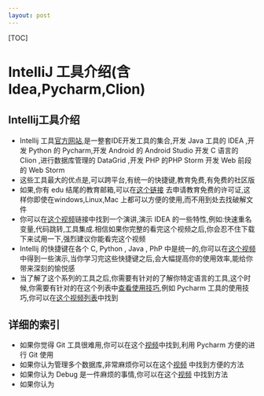 ```yaml
---
layout: post
---
```


[TOC]

# IntelliJ 工具介绍(含Idea,Pycharm,Clion)

## Intellij工具介绍

* Intellij 工具[官方网站](https://www.jetbrains.com/),是一整套IDE开发工具的集合,开发 Java 工具的 IDEA ,开发 Python 的 Pycharm,开发 Android 的 Android Studio 开发 C 语言的 Clion ,进行数据库管理的 DataGrid ,开发 PHP 的PHP Storm 开发 Web 前段的 Web Storm
* 这些工具最大的优点是,可以跨平台,有统一的快捷键,教育免费,有免费的社区版
* 如果,你有 edu 结尾的教育邮箱,可以在[这个链接]() 去申请教育免费的许可证,这样你即使在windows,Linux,Mac 上都可以方便的使用,而不用到处去找破解文件
* 你可以在[这个视频](https://www.youtube.com/watch?v=eq3KiAH4IBI&t=764s)链接中找到一个演讲,演示 IDEA 的一些特性,例如:快速重名变量,代码跳转,工具集成.相信如果你完整的看完这个视频之后,你会忍不住下载下来试用一下,强烈建议你能看完这个视频
* Intellij 的快捷键在各个 C, Python , Java , PhP 中是统一的,你可以在[这个视频](https://www.youtube.com/watch?v=p0frVzOQC-U)中得到一些演示,当你学习完这些快捷键之后,会大幅提高你的使用效率,能给你带来深刻的愉悦感
* 当了解了这个系列的工具之后,你需要有针对的了解你特定语言的工具,这个时候,你需要有针对的在这个列表中[查看使用技巧](https://www.youtube.com/user/JetBrainsTV/playlists),例如 Pycharm 工具的使用技巧,你可以在[这个视频列表](https://www.youtube.com/watch?v=BPC-bGdBSM8&list=PLQ176FUIyIUZ1mwB-uImQE-gmkwzjNLjP)中找到



## 详细的索引

* 如果你觉得 Git 工具很难用,你可以在这个[视频]()中找到,利用 Pycharm 方便的进行 Git 使用
* 如果你认为管理多个数据库,非常麻烦你可以在这个[视频]() 中找到方便的方法
* 如果你认为 Debug 是一件麻烦的事情,你可以在这个[视频]() 中找到方法
* 如果你认为 